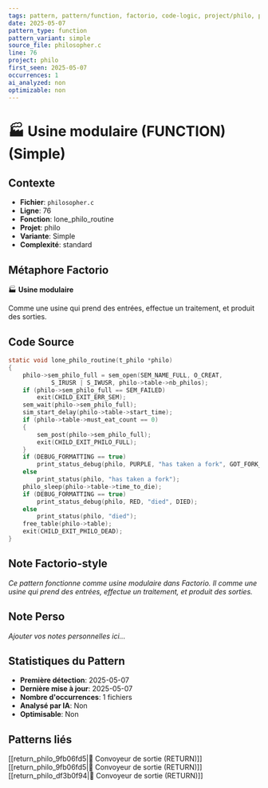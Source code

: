 ```yaml
---
tags: pattern, pattern/function, factorio, code-logic, project/philo, pattern/variant/simple
date: 2025-05-07
pattern_type: function
pattern_variant: simple
source_file: philosopher.c
line: 76
project: philo
first_seen: 2025-05-07
occurrences: 1
ai_analyzed: non
optimizable: non
---
```


# 🏭 Usine modulaire (FUNCTION) (Simple)

## Contexte
- **Fichier**: `philosopher.c`
- **Ligne**: 76
- **Fonction**: lone_philo_routine
- **Projet**: philo
- **Variante**: Simple
- **Complexité**: standard

## Métaphore Factorio
🏭 **Usine modulaire**

Comme une usine qui prend des entrées, effectue un traitement, et produit des sorties.

## Code Source
```c
static void	lone_philo_routine(t_philo *philo)
{
	philo->sem_philo_full = sem_open(SEM_NAME_FULL, O_CREAT,
			S_IRUSR | S_IWUSR, philo->table->nb_philos);
	if (philo->sem_philo_full == SEM_FAILED)
		exit(CHILD_EXIT_ERR_SEM);
	sem_wait(philo->sem_philo_full);
	sim_start_delay(philo->table->start_time);
	if (philo->table->must_eat_count == 0)
	{
		sem_post(philo->sem_philo_full);
		exit(CHILD_EXIT_PHILO_FULL);
	}
	if (DEBUG_FORMATTING == true)
		print_status_debug(philo, PURPLE, "has taken a fork", GOT_FORK_1);
	else
		print_status(philo, "has taken a fork");
	philo_sleep(philo->table->time_to_die);
	if (DEBUG_FORMATTING == true)
		print_status_debug(philo, RED, "died", DIED);
	else
		print_status(philo, "died");
	free_table(philo->table);
	exit(CHILD_EXIT_PHILO_DEAD);
}
```

## Note Factorio-style
*Ce pattern fonctionne comme usine modulaire dans Factorio. Il comme une usine qui prend des entrées, effectue un traitement, et produit des sorties.*

## Note Perso
*Ajouter vos notes personnelles ici...*

## Statistiques du Pattern
- **Première détection**: 2025-05-07
- **Dernière mise à jour**: 2025-05-07
- **Nombre d'occurrences**: 1 fichiers
- **Analysé par IA**: Non
- **Optimisable**: Non

## Patterns liés
[[return_philo_9fb06fd5|🚚 Convoyeur de sortie (RETURN)]]
[[return_philo_9fb06fd5|🚚 Convoyeur de sortie (RETURN)]]
[[return_philo_df3b0f94|🚚 Convoyeur de sortie (RETURN)]]
